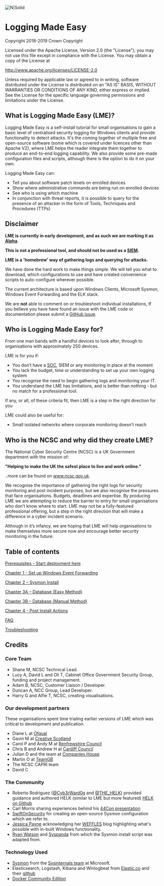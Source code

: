 ![N|Solid](https://www.ncsc.gov.uk/static-assets/images/ncsc_larger_strap.png)
# Logging Made Easy

Copyright 2018-2019 Crown Copyright
 
Licensed under the Apache License, Version 2.0 (the "License"); you may not use this file except in compliance with the License. You may obtain a copy of the License at
 
http://www.apache.org/licenses/LICENSE-2.0
 
Unless required by applicable law or agreed to in writing, software distributed under the License is distributed on an "AS IS" BASIS, WITHOUT WARRANTIES OR CONDITIONS OF ANY KIND, either express or implied. See the License for the specific language governing permissions and limitations under the License.


## What is Logging Made Easy (LME)?

Logging Made Easy is a self-install tutorial for small organisations to gain a basic level of centralised security logging for Windows clients and provide functionality to detect attacks. It's the coming together of multiple free and open-source software (some which is covered under licences other than Apache V2), where LME helps the reader integrate them together to produce an end-to-end logging capability. We also provide some pre-made configuration files and scripts, although there is the option to do it on your own. 

Logging Made Easy can:
- Tell you about software patch levels on enrolled devices
- Show where administrative commands are being run on enrolled devices
- See who is using which machine
- In conjunction with threat reports, it is possible to query for the presence of an attacker in the form of Tools, Techniques and Procedures (TTPs)

## Disclaimer

**LME is currently in early development, and as such we are marking it as [Alpha](https://www.gov.uk/service-manual/agile-delivery)**.

**This is not a professional tool, and should not be used as a [SIEM](https://en.wikipedia.org/wiki/Security_information_and_event_management).**

**LME is a 'homebrew' way of gathering logs and querying for attacks.**

We have done the hard work to make things simple. We will tell you what to download, which configurations to use and have created convenience scripts to auto-configure wherever possible.

The current architecture is based upon Windows Clients, Microsoft Sysmon, Windows Event Forwarding and the ELK stack.

We are **not** able to comment on or troubleshoot individual installations, If you believe you have have found an issue with the LME code or documentation please submit a [GitHub issue](https://github.com/ukncsc/lme/issues).

## Who is Logging Made Easy for?

From one man bands with a handful devices to look after, through to organisations with approximately 250 devices.

LME is for you if:


*	You don’t have a [SOC](https://en.wikipedia.org/wiki/Information_security_operations_center), SIEM or any monitoring in place at the moment
*	You lack the budget, time or understanding to set up your own logging system
*	You recognise the need to begin gathering logs and monitoring your IT.
*	You understand the LME has limitations, and is better than nothing - but no match for a professional tool.

If any, or all, of these criteria fit, then LME is a step in the right direction for you

LME could also be useful for:

*	Small isolated networks where corporate monitoring doesn’t reach

## Who is the NCSC and why did they create LME?
The National Cyber Security Centre (NCSC) is a UK Government department with the mission of:

  **"Helping to make the UK the safest place to live and work online."**

..more can be found on www.ncsc.gov.uk.

We recognise the importance of gathering the right logs for security monitoring and post incident purposes, but we also recognise the pressures that face organisations. Budgets, deadlines and expertise. By producing LME we are attempting to reduce the barrier to entry for small organisations who don’t know where to start. LME may not be a fully-featured professional offering, but a step in the right direction that will make a difference in a cyber incident scenario.

Although in it’s infancy, we are hoping that LME will help organisations to make themselves more secure now and encourage better security monitoring in the future.

## Table of contents

[Prerequisites - Start deployment here](/docs/prerequisites.md)

[Chapter 1 - Set up Windows Event Forwarding](/docs/chapter1.md)

[Chapter 2 – Sysmon Install](/docs/chapter2.md)

[Chapter 3A – Database (Easy Method)](/docs/chapter3-easy.md)

[Chapter 3B – Database (Manual Method)](/docs/chapter3-manual.md)

[Chapter 4 - Post Install Actions ](/docs/chapter4.md)

[FAQ](/docs/faq.md)

[Troubleshooting](/docs/troubleshooting.md)

## Credits
### Core Team
* Shane M, NCSC Technical Lead.
* Lucy A, David L and Oli T, Cabinet Office Government Security Group, funding and project management.
* Adam B, NCSC, Customer Liaison / Developer.
* Duncan A, NCC Group, Lead Developer.
* Harry G and Alfie T, NCSC, creating visualisations.

### Our development partners
These organisations spent time trialing earlier versions of LME which was critical to development and publication.
* Diane L at [Ofqual](http://ofqual.gov.uk)
* Gavin M at [Creative Scotland](https://www.creativescotland.com)
* Carol P and Andy M at [Renfrewshire Council](http://www.renfrewshire.gov.uk)
* Chris B and Andrew H at [Cardiff Council](http://www.cardiff.gov.uk)
* Julian D and the team at [Companies House](https://www.gov.uk/government/organisations/companies-house)
* Martin O at [TeamGB](https://www.teamgb.com/)
* The NCSC CAPRI team
* David C

### The Community
* Roberto Rodriguez ([@Cyb3rWard0g](https://twitter.com/Cyb3rWard0g) and [@THE_HELK](https://twitter.com/THE_HELK)) provided guidance and authored HELK (similar to LME but more featured) [HELK on Github](https://github.com/Cyb3rWard0g/HELK)
* Carl Morris sharing experiences behind his [44Con presentation](https://github.com/SecureDataLabs/44Con-2018-Sysmon)
* [SwiftOnSecurity](https://twitter.com/swiftonsecurity) for creating an open-source Sysmon configuration which we refer to.
* [Jessica Payne](https://twitter.com/jepaynemsft) acknowledging her [WEFFLES](https://blogs.technet.microsoft.com/jepayne/2017/12/08/weffles/) blog highlighting what's possible with in-built Windows functionality.
* [Ryan Watson](https://twitter.com/gentlemanwatson) and [Syspanda](http://www.syspanda.com/) from which the Sysmon install script was adapted from.

### Technology Used
* [Sysmon](https://docs.microsoft.com/en-us/sysinternals/downloads/sysmon) from the [Sysinternals team](https://docs.microsoft.com/en-us/sysinternals/) at Microsoft.
* Elasticsearch, Logstash, Kibana and Winlogbeat from [Elastic.co](https://elastic.co/) and their [github](https://github.com/elastic)
* [Docker Community Edition](https://github.com/docker/docker-ce)
